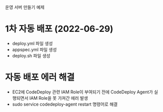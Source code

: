 운영 서버 만들기 예제

# 1차 자동 배포 (2022-06-29)
- deploy.yml 파일 생성
- appspec.yml 파일 생성
- deploy.sh 파일 생성

# 자동 배포 에러 해결
- EC2에 CodeDeploy 관련 IAM Role이 부여되기 전에 CodeDeploy Agent가 실행되면서 IAM Role을 못 가져간 에러 발생
- sudo service codedeploy-agent restart 명령어로 해결
